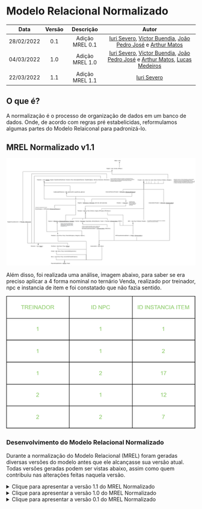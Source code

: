 # Modelo Relacional Normalizado

|    Data    | Versão | Descrição | Autor |
| :---: | :----: | :---: | :---: |
| 28/02/2022 | 0.1 | Adição MREL 0.1 | [Iuri Severo](https://github.com/iurisevero), [Victor Buendia](https://github.com/Victor-Buendia), [João Pedro José](https://github.com/sudjoao) e [Arthur Matos](https://github.com/Arthur-Gaudium) |
| 04/03/2022 | 1.0 | Adição MREL 1.0 | [Iuri Severo](https://github.com/iurisevero), [Victor Buendia](https://github.com/Victor-Buendia), [João Pedro José](https://github.com/sudjoao) e [Arthur Matos](https://github.com/Arthur-Gaudium), [Lucas Medeiros](https://github.com/medeiroslucas) |
| 22/03/2022 | 1.1 | Adição MREL 1.1 | [Iuri Severo](https://github.com/iurisevero) |

## O que é?

A normalização é o processo de organização de dados em um banco de dados. Onde, de acordo com regras pré estabelicidas, reformulamos algumas partes do Modelo Relaiconal para padronizá-lo.

## MREL Normalizado v1.1

![MREL Normalizado v1.1](../Assets/Images/MRELNormalizado/MRELNormalizado_v1.1.png)

Além disso, foi realizada uma análise, imagem abaixo, para saber se era preciso aplicar a 4 forma nominal no ternário Venda, realizado por treinador, npc e instancia de item e foi constatado que não fazia sentido.

![Analise 4FN](../Assets/Images/MRELNormalizado/Tabela4FN.png)

### Desenvolvimento do Modelo Relacional Normalizado

Durante a normalização do Modelo Relacional (MREL) foram geradas diversas versões do modelo antes que ele alcançasse sua versão atual. Todas versões geradas podem ser vistas abaixo, assim como quem contribuiu nas alterações feitas naquela versão.

<details>
<summary>Clique para apresentar a versão 1.1 do MREL Normalizado</summary>

As modificações realizadas nesta versão foram:
- Alteração do nome da entidade **Tipo** para **Elemento**
  - Tabelas referentes as relação da entidade também tiveram seus nomes atualizados
- **Mochila** se tornou uma entidade fraca de treinador
  - Foram adicionados os atributos **Capacidade** e **dinheiroMaximo**
  - Chave primária de **Mochila** agora faz referência à chave primária de **Treinador**
- **Pokedex** se tornou uma entidade fraca de treinador
  - Os atributo **Nro de pokemons capturados** e **Nro de pokemons vistos** foram removidos
  - Chave primária de **Pokedex** agora faz referência à chave primária de **Treinador**
- O atributo derivado **Descrição Visível** da relação **Registra** foi removido por se referir um atributo derivado
- Os atributos **ID** das entidades **Pokebola**, **EvoStone**, **Candy** e **Berry** passaram a referenciar o atributo **IdItem** da tabela **EspecializaçãoDoItem**, ao invés de serem referência para o mesmo
- Atributo **Taxa de captura** adicionado à entidade **Pokemón** e removido de **Instância de Pokemón**

![MREL v1.1](../Assets/Images/MREL/MRELNormalizado_v1.1.png)

**Autor(es):** Todos <br><br>
</details>

<details>
<summary>Clique para apresentar a versão 1.0 do MREL Normalizado</summary>

As modificações realizadas nesta versão foram:
- Reorganização dos atributos de EvoStone
- Adição da explicação da tabela MochilaGuardaInstanciaItem

![MREL v1.0](../Assets/Images/MREL/MRELNormalizado_v1.0.png)

**Autor(es):** Todos <br><br>
</details>

<details>
<summary>Clique para apresentar a versão 0.1 do MREL Normalizado</summary>

As modificações realizadas nesta versão foram:
- Criação de nova tabela (EvoCaptura) seguindo a Segunda Forma normal;
- Adição do atributo posição no NPC;
- Referência a chave secundária captura na pokebola.

![MREL Normalizado v0.1](../Assets/Images/MRELNormalizado/MRELNormalizado_v0.1.png)

**Autor(es):** Todos <br><br>
</details>
